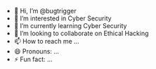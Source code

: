 - 👋 Hi, I’m @bugtrigger
- 👀 I’m interested in Cyber Security
- 🌱 I’m currently learning Cyber Security
- 💞️ I’m looking to collaborate on Ethical Hacking
- 📫 How to reach me ...
- 😄 Pronouns: ...
- ⚡ Fun fact: ...

<!---
bugtrigger/bugtrigger is a ✨ special ✨ repository because its `README.md` (this file) appears on your GitHub profile.
You can click the Preview link to take a look at your changes.
--->
